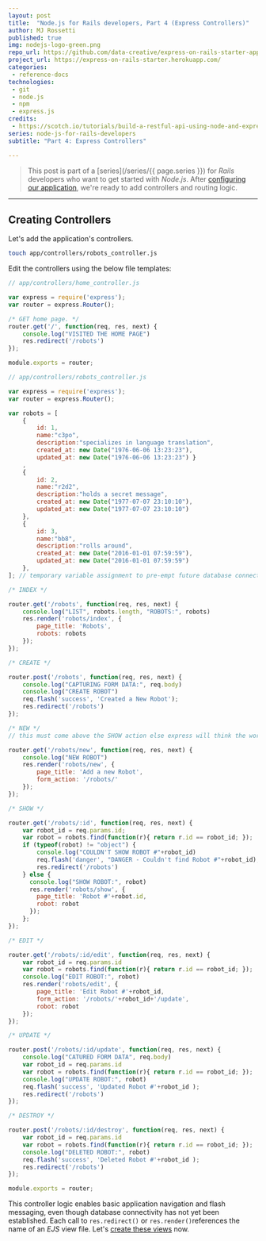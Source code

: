 ```yaml
---
layout: post
title:  "Node.js for Rails developers, Part 4 (Express Controllers)"
author: MJ Rossetti
published: true
img: nodejs-logo-green.png
repo_url: https://github.com/data-creative/express-on-rails-starter-app/
project_url: https://express-on-rails-starter.herokuapp.com/
categories:
 - reference-docs
technologies:
 - git
 - node.js
 - npm
 - express.js
credits:
 - https://scotch.io/tutorials/build-a-restful-api-using-node-and-express-4
series: node-js-for-rails-developers
subtitle: "Part 4: Express Controllers"

---
```


> This post is part of a [series](/series/{{ page.series }}) for *Rails* developers who want to get started with *Node.js*. After [configuring our application](/reference-docs/2016/04/09/node-for-rails-developers-part-3-express-configuration/), we're ready to add controllers and routing logic.

<hr>

## Creating Controllers

Let's add the application's controllers.

```` sh
touch app/controllers/robots_controller.js
````

Edit the controllers using the below file templates:

```` js
// app/controllers/home_controller.js

var express = require('express');
var router = express.Router();

/* GET home page. */
router.get('/', function(req, res, next) {
    console.log("VISITED THE HOME PAGE")
    res.redirect('/robots')
});

module.exports = router;
````

```` js
// app/controllers/robots_controller.js

var express = require('express');
var router = express.Router();

var robots = [
    {
        id: 1,
        name:"c3po",
        description:"specializes in language translation",
        created_at: new Date("1976-06-06 13:23:23"),
        updated_at: new Date("1976-06-06 13:23:23") }
    ,
    {
        id: 2,
        name:"r2d2",
        description:"holds a secret message",              
        created_at: new Date("1977-07-07 23:10:10"),
        updated_at: new Date("1977-07-07 23:10:10")
    },
    {
        id: 3,
        name:"bb8",  
        description:"rolls around",                        
        created_at: new Date("2016-01-01 07:59:59"),
        updated_at: new Date("2016-01-01 07:59:59")
    },
]; // temporary variable assignment to pre-empt future database connection

/* INDEX */

router.get('/robots', function(req, res, next) {
    console.log("LIST", robots.length, "ROBOTS:", robots)
    res.render('robots/index', {
        page_title: 'Robots',
        robots: robots
    });
});

/* CREATE */

router.post('/robots', function(req, res, next) {
    console.log("CAPTURING FORM DATA:", req.body)
    console.log("CREATE ROBOT")
    req.flash('success', 'Created a New Robot');
    res.redirect('/robots')
});

/* NEW */
// this must come above the SHOW action else express will think the word 'new' is the :id

router.get('/robots/new', function(req, res, next) {
    console.log("NEW ROBOT")
    res.render('robots/new', {
        page_title: 'Add a new Robot',
        form_action: '/robots/'
    });
});

/* SHOW */

router.get('/robots/:id', function(req, res, next) {
    var robot_id = req.params.id;
    var robot = robots.find(function(r){ return r.id == robot_id; });
    if (typeof(robot) != "object") {
        console.log("COULDN'T SHOW ROBOT #"+robot_id)
        req.flash('danger', "DANGER - Couldn't find Robot #"+robot_id);
        res.redirect('/robots')
    } else {
      console.log("SHOW ROBOT:", robot)
      res.render('robots/show', {
        page_title: 'Robot #'+robot.id,
        robot: robot
      });
    };
});

/* EDIT */

router.get('/robots/:id/edit', function(req, res, next) {
    var robot_id = req.params.id
    var robot = robots.find(function(r){ return r.id == robot_id; });
    console.log("EDIT ROBOT:", robot)
    res.render('robots/edit', {
        page_title: 'Edit Robot #'+robot_id,
        form_action: '/robots/'+robot_id+'/update',
        robot: robot
    });
});

/* UPDATE */

router.post('/robots/:id/update', function(req, res, next) {
    console.log("CATURED FORM DATA", req.body)
    var robot_id = req.params.id
    var robot = robots.find(function(r){ return r.id == robot_id; });
    console.log("UPDATE ROBOT:", robot)
    req.flash('success', 'Updated Robot #'+robot_id );
    res.redirect('/robots')
});

/* DESTROY */

router.post('/robots/:id/destroy', function(req, res, next) {
    var robot_id = req.params.id
    var robot = robots.find(function(r){ return r.id == robot_id; });
    console.log("DELETED ROBOT:", robot)
    req.flash('success', 'Deleted Robot #'+robot_id );
    res.redirect('/robots')
});

module.exports = router;
````

This controller logic enables basic application navigation and flash messaging, even though database connectivity has not yet been established. Each call to `res.redirect()` or `res.render()`references the name of an *EJS* view file. Let's [create these views](/reference-docs/2016/04/09/node-for-rails-developers-part-5-express-views/) now.
